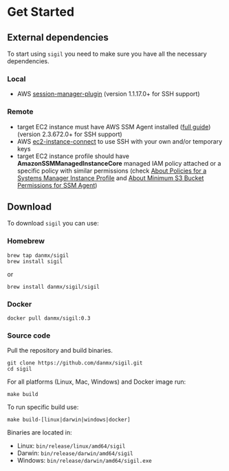 # Get Started

## External dependencies

To start using `sigil` you need to make sure you have all the necessary dependencies.

### Local

- AWS [session-manager-plugin](https://docs.aws.amazon.com/systems-manager/latest/userguide/session-manager-working-with-install-plugin.html) (version 1.1.17.0+ for SSH support)

### Remote

- target EC2 instance must have AWS SSM Agent installed ([full guide](https://docs.aws.amazon.com/systems-manager/latest/userguide/ssm-agent.html)) (version 2.3.672.0+ for SSH support)
- AWS [ec2-instance-connect](https://docs.aws.amazon.com/AWSEC2/latest/UserGuide/ec2-instance-connect-set-up.html) to use SSH with your own and/or temporary keys
- target EC2 instance profile should have **AmazonSSMManagedInstanceCore** managed IAM policy attached or a specific policy with similar permissions (check [About Policies for a Systems Manager Instance Profile](https://docs.aws.amazon.com/systems-manager/latest/userguide/setup-instance-profile.html) and [About Minimum S3 Bucket Permissions for SSM Agent](https://docs.aws.amazon.com/systems-manager/latest/userguide/ssm-agent-minimum-s3-permissions.html))

## Download

To download `sigil` you can use:

### Homebrew

```shell
brew tap danmx/sigil
brew install sigil
```

or

```shell
brew install danmx/sigil/sigil
```

### Docker

```shell
docker pull danmx/sigil:0.3
```

### Source code

Pull the repository and build binaries.

```shell
git clone https://github.com/danmx/sigil.git
cd sigil
```

For all platforms (Linux, Mac, Windows) and Docker image run:

```shell
make build
```

To run specific build use:

```shell
make build-[linux|darwin|windows|docker]
```

Binaries are located in:

- Linux: `bin/release/linux/amd64/sigil`
- Darwin: `bin/release/darwin/amd64/sigil`
- Windows: `bin/release/darwin/amd64/sigil.exe`
